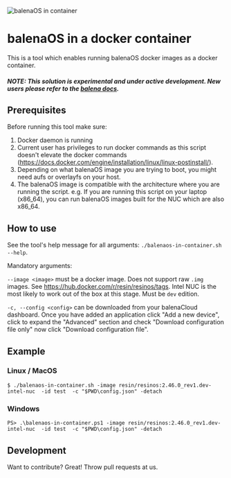 ![balenaOS in container](/images/balenaos-in-container.png)

# balenaOS in a docker container
This is a tool which enables running balenaOS docker images as a docker container.

##### NOTE: This solution is experimental and under active development. New users please refer to the [balena docs](https://www.balena.io/docs/learn/welcome/introduction/).

## Prerequisites
Before running this tool make sure:
1. Docker daemon is running
2. Current user has privileges to run docker commands as this script doesn't elevate the docker commands (https://docs.docker.com/engine/installation/linux/linux-postinstall/).
3. Depending on what balenaOS image you are trying to boot, you might need aufs or overlayfs on your host.
4. The balenaOS image is compatible with the architecture where you are running the script. e.g. If you are running this script on your laptop (x86_64), you can run balenaOS images built for the NUC which are also x86_64.

## How to use
See the tool's help message for all arguments: `./balenaos-in-container.sh --help`.

Mandatory arguments:

`--image <image>` must be a docker image. Does not support raw `.img` images. See https://hub.docker.com/r/resin/resinos/tags. Intel NUC is the most likely to work out of the box at this stage. Must be `dev` edition.

`-c, --config <config>` can be downloaded from your balenaCloud dashboard. Once you have added an application click "Add a new device", click to expand the "Advanced" section and check "Download configuration file only" now click "Download configuration file".

## Example

### Linux / MacOS
`$ ./balenaos-in-container.sh -image resin/resinos:2.46.0_rev1.dev-intel-nuc  -id test  -c "$PWD\config.json" -detach`

### Windows
`PS> .\balenaos-in-container.ps1 -image resin/resinos:2.46.0_rev1.dev-intel-nuc  -id test  -c "$PWD\config.json" -detach`

## Development
Want to contribute? Great! Throw pull requests at us.
